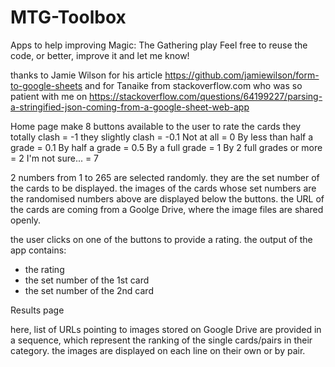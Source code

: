 # MTG-Toolbox
Apps to help improving Magic: The Gathering play
Feel free to reuse the code, or better, improve it and let me know!

thanks to Jamie Wilson for his article https://github.com/jamiewilson/form-to-google-sheets
and for Tanaike from stackoverflow.com who was so patient with me on https://stackoverflow.com/questions/64199227/parsing-a-stringified-json-coming-from-a-google-sheet-web-app

Home page
make 8 buttons available to the user to rate the cards
they totally clash = -1
they slightly clash = -0.1
Not at all = 0
By less than half a grade = 0.1
By half a grade = 0.5
By a full grade = 1
By 2 full grades or more = 2
I'm not sure... = 7

2 numbers from 1 to 265 are selected randomly. they are the set number of the cards to be displayed.
the images of the cards whose set numbers are the randomised numbers above are displayed below the buttons. the URL of the cards are coming from a Goolge Drive, where the image files are shared openly.

the user clicks on one of the buttons to provide a rating. the output of the app contains:
- the rating
- the set number of the 1st card
- the set number of the 2nd card


Results page

here, list of URLs pointing to images stored on Google Drive are provided in a sequence, which represent the ranking of the single cards/pairs in their category. the images are displayed on each line on their own or by pair.
